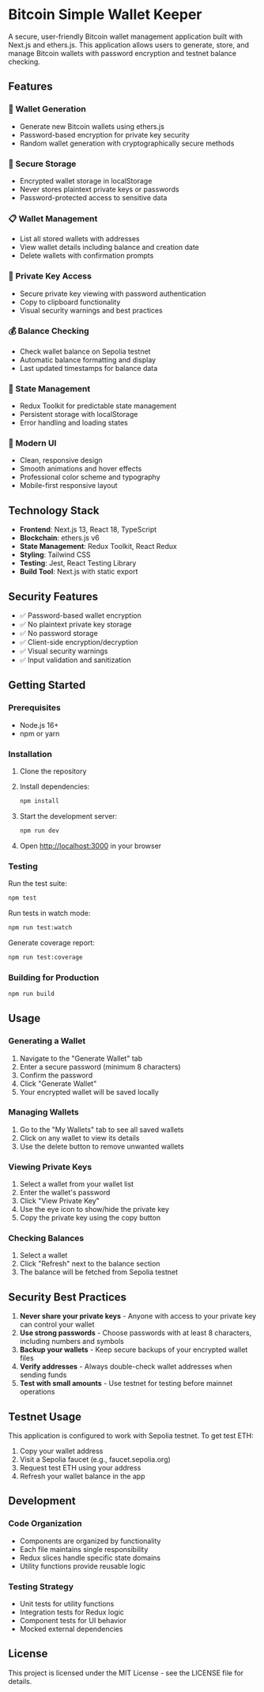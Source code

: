 # Bitcoin Simple Wallet Keeper

A secure, user-friendly Bitcoin wallet management application built with Next.js and ethers.js. This application allows users to generate, store, and manage Bitcoin wallets with password encryption and testnet balance checking.

## Features

### 🔐 Wallet Generation
- Generate new Bitcoin wallets using ethers.js
- Password-based encryption for private key security
- Random wallet generation with cryptographically secure methods

### 💾 Secure Storage
- Encrypted wallet storage in localStorage
- Never stores plaintext private keys or passwords
- Password-protected access to sensitive data

### 📋 Wallet Management
- List all stored wallets with addresses
- View wallet details including balance and creation date
- Delete wallets with confirmation prompts

### 🔑 Private Key Access
- Secure private key viewing with password authentication
- Copy to clipboard functionality
- Visual security warnings and best practices

### 💰 Balance Checking
- Check wallet balance on Sepolia testnet
- Automatic balance formatting and display
- Last updated timestamps for balance data

### 🧠 State Management
- Redux Toolkit for predictable state management
- Persistent storage with localStorage
- Error handling and loading states

### 🎨 Modern UI
- Clean, responsive design
- Smooth animations and hover effects
- Professional color scheme and typography
- Mobile-first responsive layout

## Technology Stack

- **Frontend**: Next.js 13, React 18, TypeScript
- **Blockchain**: ethers.js v6
- **State Management**: Redux Toolkit, React Redux
- **Styling**: Tailwind CSS
- **Testing**: Jest, React Testing Library
- **Build Tool**: Next.js with static export

## Security Features

- ✅ Password-based wallet encryption
- ✅ No plaintext private key storage
- ✅ No password storage
- ✅ Client-side encryption/decryption
- ✅ Visual security warnings
- ✅ Input validation and sanitization

## Getting Started

### Prerequisites
- Node.js 16+ 
- npm or yarn

### Installation

1. Clone the repository
2. Install dependencies:
   ```bash
   npm install
   ```

3. Start the development server:
   ```bash
   npm run dev
   ```

4. Open [http://localhost:3000](http://localhost:3000) in your browser

### Testing

Run the test suite:
```bash
npm test
```

Run tests in watch mode:
```bash
npm run test:watch
```

Generate coverage report:
```bash
npm run test:coverage
```

### Building for Production

```bash
npm run build
```

## Usage

### Generating a Wallet
1. Navigate to the "Generate Wallet" tab
2. Enter a secure password (minimum 8 characters)
3. Confirm the password
4. Click "Generate Wallet"
5. Your encrypted wallet will be saved locally

### Managing Wallets
1. Go to the "My Wallets" tab to see all saved wallets
2. Click on any wallet to view its details
3. Use the delete button to remove unwanted wallets

### Viewing Private Keys
1. Select a wallet from your wallet list
2. Enter the wallet's password
3. Click "View Private Key"
4. Use the eye icon to show/hide the private key
5. Copy the private key using the copy button

### Checking Balances
1. Select a wallet
2. Click "Refresh" next to the balance section
3. The balance will be fetched from Sepolia testnet

## Security Best Practices

1. **Never share your private keys** - Anyone with access to your private key can control your wallet
2. **Use strong passwords** - Choose passwords with at least 8 characters, including numbers and symbols
3. **Backup your wallets** - Keep secure backups of your encrypted wallet files
4. **Verify addresses** - Always double-check wallet addresses when sending funds
5. **Test with small amounts** - Use testnet for testing before mainnet operations

## Testnet Usage

This application is configured to work with Sepolia testnet. To get test ETH:

1. Copy your wallet address
2. Visit a Sepolia faucet (e.g., faucet.sepolia.org)
3. Request test ETH using your address
4. Refresh your wallet balance in the app

## Development

### Code Organization
- Components are organized by functionality
- Each file maintains single responsibility
- Redux slices handle specific state domains
- Utility functions provide reusable logic

### Testing Strategy
- Unit tests for utility functions
- Integration tests for Redux logic
- Component tests for UI behavior
- Mocked external dependencies


## License

This project is licensed under the MIT License - see the LICENSE file for details.
